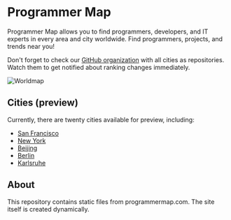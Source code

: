 # Programmer Map
Programmer Map allows you to find programmers, developers, and IT experts in every area and city worldwide. 
Find programmers, projects, and trends near you!

Don't forget to check our [GitHub organization](https://github.com/programmermap) with all cities as repositories. Watch them to get notified about ranking changes immediately.

![Worldmap](http://programmermap.com/assets/img/programmermap_worldmap_bw.png)

## Cities (preview)
Currently, there are twenty cities available for preview, including:
* [San Francisco](http://programmermap.com/area/san-francisco-ca-usa)
* [New York](http://programmermap.com/area/new-york-ny-usa)
* [Beijing](http://programmermap.com/area/beijing-china)
* [Berlin](http://programmermap.com/area/berlin-germany)
* [Karlsruhe](http://programmermap.com/area/karlsruhe-germany)

## About
This repository contains static files from programmermap.com. The site itself is created dynamically.
